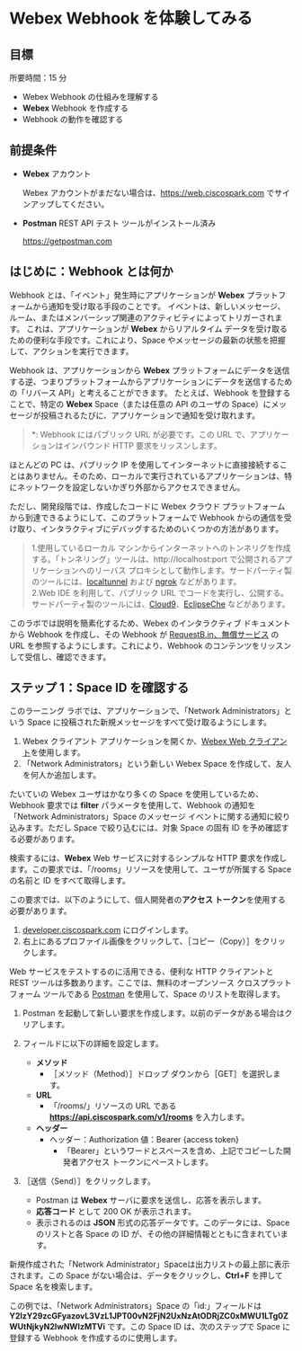 # Webex Webhook を体験してみる

## 目標

所要時間：15 分

* Webex Webhook の仕組みを理解する
* **Webex** Webhook を作成する
* Webhook の動作を確認する


## 前提条件

* **Webex** アカウント

	Webex アカウントがまだない場合は、<a href="https://web.ciscospark.com">https://web.ciscospark.com</a> でサインアップしてください。

* **Postman** REST API テスト ツールがインストール済み

	https://getpostman.com


## はじめに：Webhook とは何か

Webhook とは、「イベント」発生時にアプリケーションが **Webex** プラットフォームから通知を受け取る手段のことです。  イベントは、新しいメッセージ、ルーム、またはメンバーシップ関連のアクティビティによってトリガーされます。  これは、アプリケーションが **Webex** からリアルタイム データを受け取るための便利な手段です。これにより、Space やメッセージの最新の状態を把握して、アクションを実行できます。  

Webhook は、アプリケーションから **Webex** プラットフォームにデータを送信する逆、つまりプラットフォームからアプリケーションにデータを送信するための「リバース API」と考えることができます。  たとえば、Webhook を登録することで、特定の **Webex** Space（または任意の API のユーザの Space）にメッセージが投稿されるたびに、アプリケーションで通知を受け取れます。


> \*: Webhook にはパブリック URL が必要です。この URL で、アプリケーションはインバウンド HTTP 要求をリッスンします。

ほとんどの PC は、パブリック IP を使用してインターネットに直接接続することはありません。そのため、ローカルで実行されているアプリケーションは、特にネットワークを設定しないかぎり外部からアクセスできません。  

ただし、開発段階では、作成したコードに Webex クラウド プラットフォームから到達できるようにして、このプラットフォームで Webhook からの通信を受け取り、インタラクティブにデバッグするためのいくつかの方法があります。  
>    1.使用しているローカル マシンからインターネットへのトンネリグを作成する。「トンネリング」ツールは、http://localhost:port で公開されるアプリケーションへのリーバス プロキシとして動作します。サードパーティ製のツールには、[localtunnel](https://localtunnel.github.io/www/) および [ngrok](https://ngrok.com/) などがあります。<br/>
>    2.Web IDE を利用して、パブリック URL でコードを実行し、公開する。サードパーティ製のツールには、[Cloud9](https://c9.io/)、[EclipseChe](http://www.eclipse.org/che/) などがあります。

このラボでは説明を簡素化するため、Webex のインタラクティブ ドキュメントから Webhook を作成し、その Webhook が [RequestB.in、無償サービス](http://requestb.in) の URL を参照するようにします。これにより、Webhook のコンテンツをリッスンして受信し、確認できます。


## ステップ 1：Space ID を確認する

このラーニング ラボでは、アプリケーションで、「Network Administrators」という Space に投稿された新規メッセージをすべて受け取るようにします。

1. Webex クライアント アプリケーションを開くか、[Webex Web クライアント](https://web.ciscospark.com)を使用します。<br/>
2. 「Network Administrators」という新しい Webex Space を作成して、友人を何人か追加します。

たいていの Webex ユーザはかなり多くの Space を使用しているため、Webhook 要求では **filter** パラメータを使用して、Webhook の通知を「Network Administrators」Space のメッセージ イベントに関する通知に絞り込みます。ただし Space で絞り込むには、対象 Space の固有 ID を予め確認する必要があります。

検索するには、**Webex** Web サービスに対するシンプルな HTTP 要求を作成します。この要求では、「/rooms」リソースを使用して、ユーザが所属する Space の名前と ID をすべて取得します。

この要求では、以下のようにして、個人開発者の**アクセス トークン**を使用する必要があります。

1. [developer.ciscospark.com](https://developer.ciscospark.com/index.html) にログインします。<br/>
2. 右上にあるプロファイル画像をクリックして、［コピー（Copy）］をクリックします。


Web サービスをテストするのに活用できる、便利な HTTP クライアントと REST ツールは多数あります。ここでは、無料のオープンソース クロスプラットフォーム ツールである [Postman](http://www.getpostman.com/) を使用して、Space のリストを取得します。


1. Postman を起動して新しい要求を作成します。以前のデータがある場合はクリアします。<br/>
2. フィールドに以下の詳細を設定します。
	* **メソッド**
		* ［メソッド（Method）］ドロップ ダウンから［GET］を選択します。
	* **URL**
		* 「/rooms/」リソースの URL である **https://api.ciscospark.com/v1/rooms** を入力します。
	* **ヘッダー**
		* ヘッダー：Authorization 値：Bearer {access token}
			* 「Bearer」というワードとスペースを含め、上記でコピーした開発者アクセス トークンにペーストします。<br/>

3. ［送信（Send）］をクリックします。
	* Postman は **Webex** サーバに要求を送信し、応答を表示します。
	* **応答コード** として 200 OK が表示されます。
	* 表示されるのは **JSON** 形式の応答データです。このデータには、Space のリストと各 Space の ID が、その他の詳細情報とともに含まれています。


新規作成された「Network Administrator」Spaceは出力リストの最上部に表示されます。この Space がない場合は、データをクリックし、**Ctrl+F** を押して Space 名を検索します。

この例では、「Network Administrators」Space の「id:」フィールドは **Y2lzY29zcGFyazovL3VzL1JPT00vN2FjN2UxNzAtODRjZC0xMWU1LTg0ZWUtNjkyN2IwNWIzMTVi** です。この Space ID は、次のステップで Space に登録する Webhook を作成するのに使用します。  
